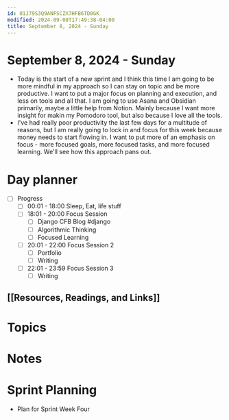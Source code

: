 ```yaml
---
id: 01J79S3Q9ANFSCZX7HFB6TD0GK
modified: 2024-09-08T17:49:38-04:00
title: September 8, 2024 - Sunday
---
```

# September 8, 2024 - Sunday
- Today is the start of a new sprint and I think this time I am going to be more mindful in my approach so I can stay on topic and be more productive. I want to put a major focus on planning and execution, and less on tools and all that. I am going to use Asana and Obsidian primarily, maybe a little help from Notion. Mainly because I want more insight for makin my Pomodoro tool, but also because I love all the tools.
- I've had really poor productivity the last few days for a multitude of reasons, but I am really going to lock in and focus for this week because money needs to start flowing in. I want to put more of an emphasis on focus - more focused goals, more focused tasks, and more focused learning. We'll see how this approach pans out.

# Day planner
- [ ] Progress
	- [ ] 00:01 - 18:00 Sleep, Eat, life stuff
	- [ ] 18:01 - 20:00 Focus Session 
		- [ ] Django CFB Blog #django 
		- [ ] Algorithmic Thinking
		- [ ] Focused Learning
	- [ ] 20:01 - 22:00 Focus Session 2
		- [ ] Portfolio
		- [ ] Writing
	- [ ] 22:01 - 23:59 Focus Session 3
		- [ ] Writing

## [[Resources, Readings, and Links]]

# Topics

# Notes

# Sprint Planning
- Plan for Sprint Week Four
